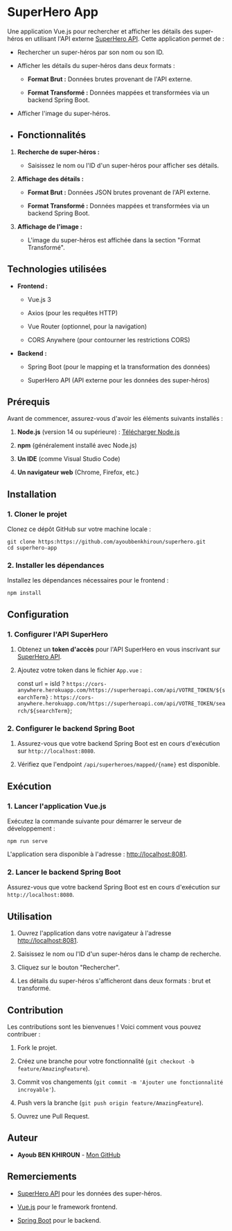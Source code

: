
# **SuperHero App**
Une application Vue.js pour rechercher et afficher les détails des super-héros en utilisant l'API externe  [SuperHero API](https://superheroapi.com/). Cette application permet de :

-   Rechercher un super-héros par son nom ou son ID.
    
-   Afficher les détails du super-héros dans deux formats :
    
    -   **Format Brut :**  Données brutes provenant de l'API externe.
        
    -   **Format Transformé :**  Données mappées et transformées via un backend Spring Boot.
        
-   Afficher l'image du super-héros.
- ## **Fonctionnalités**

1.  **Recherche de super-héros :**
    
    -   Saisissez le nom ou l'ID d'un super-héros pour afficher ses détails.
        
2.  **Affichage des détails :**
    
    -   **Format Brut :**  Données JSON brutes provenant de l'API externe.
        
    -   **Format Transformé :**  Données mappées et transformées via un backend Spring Boot.
        
3.  **Affichage de l'image :**
    
    -   L'image du super-héros est affichée dans la section "Format Transformé".
## **Technologies utilisées**

-   **Frontend :**
    
    -   Vue.js 3
        
    -   Axios (pour les requêtes HTTP)
        
    -   Vue Router (optionnel, pour la navigation)
        
    -   CORS Anywhere (pour contourner les restrictions CORS)
        
-   **Backend :**
    
    -   Spring Boot (pour le mapping et la transformation des données)
        
    -   SuperHero API (API externe pour les données des super-héros)
 ## **Prérequis**

Avant de commencer, assurez-vous d'avoir les éléments suivants installés :

1.  **Node.js**  (version 14 ou supérieure) :  [Télécharger Node.js](https://nodejs.org/)
    
2.  **npm**  (généralement installé avec Node.js)
    
3.  **Un IDE**  (comme Visual Studio Code)
    
4.  **Un navigateur web**  (Chrome, Firefox, etc.)
## **Installation**

### **1. Cloner le projet**

Clonez ce dépôt GitHub sur votre machine locale :

    git clone https:https://github.com/ayoubbenkhiroun/superhero.git
    cd superhero-app
### **2. Installer les dépendances**

Installez les dépendances nécessaires pour le frontend :

    npm install
## **Configuration**

### **1. Configurer l'API SuperHero**

1.  Obtenez un  **token d'accès**  pour l'API SuperHero en vous inscrivant sur  [SuperHero API](https://superheroapi.com/).
    
2.  Ajoutez votre token dans le fichier  `App.vue`  :

    const url = isId
      ? `https://cors-anywhere.herokuapp.com/https://superheroapi.com/api/VOTRE_TOKEN/${searchTerm}`
      : `https://cors-anywhere.herokuapp.com/https://superheroapi.com/api/VOTRE_TOKEN/search/${searchTerm}`;
### **2. Configurer le backend Spring Boot**

1.  Assurez-vous que votre backend Spring Boot est en cours d'exécution sur  `http://localhost:8080`.
    
2.  Vérifiez que l'endpoint  `/api/superheroes/mapped/{name}`  est disponible.
## **Exécution**

### **1. Lancer l'application Vue.js**

Exécutez la commande suivante pour démarrer le serveur de développement :

    npm run serve
L'application sera disponible à l'adresse :  [http://localhost:8081](http://localhost:8081/).

### **2. Lancer le backend Spring Boot**

Assurez-vous que votre backend Spring Boot est en cours d'exécution sur  `http://localhost:8080`.
## **Utilisation**

1.  Ouvrez l'application dans votre navigateur à l'adresse  [http://localhost:8081](http://localhost:8081/).
    
2.  Saisissez le nom ou l'ID d'un super-héros dans le champ de recherche.
    
3.  Cliquez sur le bouton "Rechercher".
    
4.  Les détails du super-héros s'afficheront dans deux formats : brut et transformé.

## **Contribution**

Les contributions sont les bienvenues ! Voici comment vous pouvez contribuer :

1.  Fork le projet.
    
2.  Créez une branche pour votre fonctionnalité (`git checkout -b feature/AmazingFeature`).
    
3.  Commit vos changements (`git commit -m 'Ajouter une fonctionnalité incroyable'`).
    
4.  Push vers la branche (`git push origin feature/AmazingFeature`).
    
5.  Ouvrez une Pull Request.
## **Auteur**

-   **Ayoub BEN KHIROUN**  -  [Mon GitHub](https://github.com/ayoubbenkhiroun)
## **Remerciements**

-   [SuperHero API](https://superheroapi.com/)  pour les données des super-héros.
    
-   [Vue.js](https://vuejs.org/)  pour le framework frontend.
    
-   [Spring Boot](https://spring.io/projects/spring-boot)  pour le backend.

